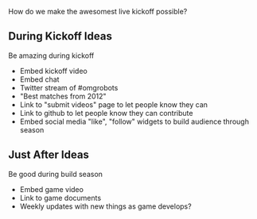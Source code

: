 How do we make the awesomest live kickoff possible?

During Kickoff Ideas
--------------------
Be amazing during kickoff

- Embed kickoff video
- Embed chat
- Twitter stream of #omgrobots
- "Best matches from 2012"
- Link to "submit videos" page to let people know they can
- Link to github to let people know they can contribute
- Embed social media "like", "follow" widgets to build audience through season

Just After Ideas
----------------
Be good during build season

- Embed game video
- Link to game documents
- Weekly updates with new things as game develops?